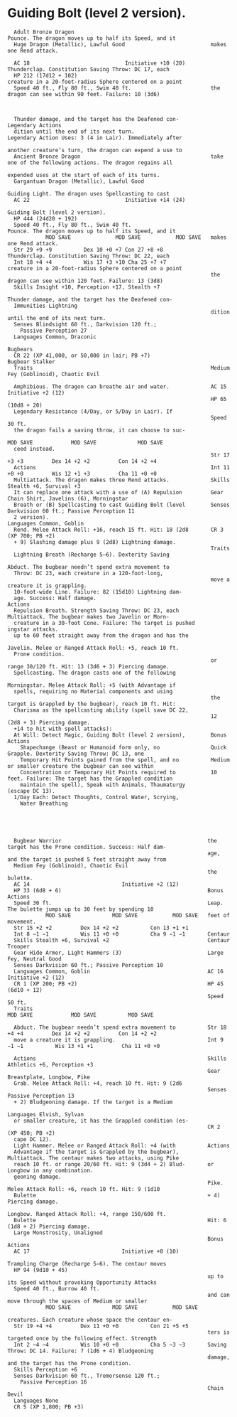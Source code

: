 # Guiding Bolt (level 2 version).

      Adult Bronze Dragon                                           Pounce. The dragon moves up to half its Speed, and it
      Huge Dragon (Metallic), Lawful Good                           makes one Rend attack.

      AC 18                              Initiative +10 (20)              Thunderclap. Constitution Saving Throw: DC 17, each
      HP 212 (17d12 + 102)                                          creature in a 20-foot-radius Sphere centered on a point
      Speed 40 ft., Fly 80 ft., Swim 40 ft.                         the dragon can see within 90 feet. Failure: 10 (3d6)



      Thunder damage, and the target has the Deafened con-          Legendary Actions
      dition until the end of its next turn.                        Legendary Action Uses: 3 (4 in Lair). Immediately after
                                                                    another creature’s turn, the dragon can expend a use to
      Ancient Bronze Dragon                                         take one of the following actions. The dragon regains all
                                                                    expended uses at the start of each of its turns.
      Gargantuan Dragon (Metallic), Lawful Good
                                                                    Guiding Light. The dragon uses Spellcasting to cast
      AC 22                              Initiative +14 (24)
                                                                    Guiding Bolt (level 2 version).
      HP 444 (24d20 + 192)
      Speed 40 ft., Fly 80 ft., Swim 40 ft.                         Pounce. The dragon moves up to half its Speed, and it
                MOD SAVE              MOD SAVE           MOD SAVE   makes one Rend attack.
      Str 29 +9 +9          Dex 10 +0 +7 Con 27 +8 +8               Thunderclap. Constitution Saving Throw: DC 22, each
      Int 18 +4 +4          Wis 17 +3 +10 Cha 25 +7 +7              creature in a 20-foot-radius Sphere centered on a point
                                                                    the dragon can see within 120 feet. Failure: 13 (3d8)
      Skills Insight +10, Perception +17, Stealth +7
                                                                    Thunder damage, and the target has the Deafened con-
      Immunities Lightning
                                                                    dition until the end of its next turn.
      Senses Blindsight 60 ft., Darkvision 120 ft.;
        Passive Perception 27
      Languages Common, Draconic
                                                                    Bugbears
      CR 22 (XP 41,000, or 50,000 in lair; PB +7)                   Bugbear Stalker
      Traits                                                        Medium Fey (Goblinoid), Chaotic Evil

      Amphibious. The dragon can breathe air and water.             AC 15                            Initiative +2 (12)
                                                                    HP 65 (10d8 + 20)
      Legendary Resistance (4/Day, or 5/Day in Lair). If
                                                                    Speed 30 ft.
      the dragon fails a saving throw, it can choose to suc-
                                                                              MOD SAVE            MOD SAVE             MOD SAVE
      ceed instead.
                                                                    Str 17 +3 +3         Dex 14 +2 +2         Con 14 +2 +4
      Actions                                                       Int 11 +0 +0         Wis 12 +1 +3         Cha 11 +0 +0
      Multiattack. The dragon makes three Rend attacks.             Skills Stealth +6, Survival +3
      It can replace one attack with a use of (A) Repulsion         Gear Chain Shirt, Javelins (6), Morningstar
      Breath or (B) Spellcasting to cast Guiding Bolt (level        Senses Darkvision 60 ft.; Passive Perception 11
      2 version).                                                   Languages Common, Goblin
      Rend. Melee Attack Roll: +16, reach 15 ft. Hit: 18 (2d8       CR 3 (XP 700; PB +2)
      + 9) Slashing damage plus 9 (2d8) Lightning damage.
                                                                    Traits
      Lightning Breath (Recharge 5–6). Dexterity Saving
                                                                    Abduct. The bugbear needn’t spend extra movement to
      Throw: DC 23, each creature in a 120-foot-long,
                                                                    move a creature it is grappling.
      10-foot-wide Line. Failure: 82 (15d10) Lightning dam-
      age. Success: Half damage.                                    Actions
      Repulsion Breath. Strength Saving Throw: DC 23, each          Multiattack. The bugbear makes two Javelin or Morn-
      creature in a 30-foot Cone. Failure: The target is pushed     ingstar attacks.
      up to 60 feet straight away from the dragon and has the
                                                                    Javelin. Melee or Ranged Attack Roll: +5, reach 10 ft.
      Prone condition.
                                                                    or range 30/120 ft. Hit: 13 (3d6 + 3) Piercing damage.
      Spellcasting. The dragon casts one of the following
                                                                    Morningstar. Melee Attack Roll: +5 (with Advantage if
      spells, requiring no Material components and using
                                                                    the target is Grappled by the bugbear), reach 10 ft. Hit:
      Charisma as the spellcasting ability (spell save DC 22,
                                                                    12 (2d8 + 3) Piercing damage.
      +14 to hit with spell attacks):
      At Will: Detect Magic, Guiding Bolt (level 2 version),        Bonus Actions
        Shapechange (Beast or Humanoid form only, no                Quick Grapple. Dexterity Saving Throw: DC 13, one
        Temporary Hit Points gained from the spell, and no          Medium or smaller creature the bugbear can see within
        Concentration or Temporary Hit Points required to           10 feet. Failure: The target has the Grappled condition
        maintain the spell), Speak with Animals, Thaumaturgy        (escape DC 13).
      1/Day Each: Detect Thoughts, Control Water, Scrying,
        Water Breathing





      Bugbear Warrior                                              the target has the Prone condition. Success: Half dam-
                                                                   age, and the target is pushed 5 feet straight away from
      Medium Fey (Goblinoid), Chaotic Evil
                                                                   the bulette.
      AC 14                             Initiative +2 (12)
      HP 33 (6d8 + 6)                                              Bonus Actions
      Speed 30 ft.                                                 Leap. The bulette jumps up to 30 feet by spending 10
                MOD SAVE             MOD SAVE           MOD SAVE   feet of movement.
      Str 15 +2 +2         Dex 14 +2 +2          Con 13 +1 +1
      Int 8 −1 −1          Wis 11 +0 +0          Cha 9 −1 −1       Centaur
      Skills Stealth +6, Survival +2                               Centaur Trooper
      Gear Hide Armor, Light Hammers (3)                           Large Fey, Neutral Good
      Senses Darkvision 60 ft.; Passive Perception 10
      Languages Common, Goblin                                     AC 16                            Initiative +2 (12)
      CR 1 (XP 200; PB +2)                                         HP 45 (6d10 + 12)
                                                                   Speed 50 ft.
      Traits                                                                 MOD SAVE            MOD SAVE          MOD SAVE

      Abduct. The bugbear needn’t spend extra movement to          Str 18 +4 +4         Dex 14 +2 +2         Con 14 +2 +2
      move a creature it is grappling.                             Int 9 −1 −1          Wis 13 +1 +1         Cha 11 +0 +0

      Actions                                                      Skills Athletics +6, Perception +3
                                                                   Gear Breastplate, Longbow, Pike
      Grab. Melee Attack Roll: +4, reach 10 ft. Hit: 9 (2d6
                                                                   Senses Passive Perception 13
      + 2) Bludgeoning damage. If the target is a Medium
                                                                   Languages Elvish, Sylvan
      or smaller creature, it has the Grappled condition (es-
                                                                   CR 2 (XP 450; PB +2)
      cape DC 12).
      Light Hammer. Melee or Ranged Attack Roll: +4 (with          Actions
      Advantage if the target is Grappled by the bugbear),         Multiattack. The centaur makes two attacks, using Pike
      reach 10 ft. or range 20/60 ft. Hit: 9 (3d4 + 2) Blud-       or Longbow in any combination.
      geoning damage.
                                                                   Pike. Melee Attack Roll: +6, reach 10 ft. Hit: 9 (1d10
      Bulette                                                      + 4) Piercing damage.
                                                                   Longbow. Ranged Attack Roll: +4, range 150/600 ft.
      Bulette                                                      Hit: 6 (1d8 + 2) Piercing damage.
      Large Monstrosity, Unaligned
                                                                   Bonus Actions
      AC 17                             Initiative +0 (10)
                                                                   Trampling Charge (Recharge 5–6). The centaur moves
      HP 94 (9d10 + 45)
                                                                   up to its Speed without provoking Opportunity Attacks
      Speed 40 ft., Burrow 40 ft.
                                                                   and can move through the spaces of Medium or smaller
                MOD SAVE             MOD SAVE           MOD SAVE
                                                                   creatures. Each creature whose space the centaur en-
      Str 19 +4 +4         Dex 11 +0 +0          Con 21 +5 +5
                                                                   ters is targeted once by the following effect. Strength
      Int 2 −4 −4          Wis 10 +0 +0          Cha 5 −3 −3       Saving Throw: DC 14. Failure: 7 (1d6 + 4) Bludgeoning
                                                                   damage, and the target has the Prone condition.
      Skills Perception +6
      Senses Darkvision 60 ft., Tremorsense 120 ft.;
        Passive Perception 16
                                                                   Chain Devil
      Languages None
      CR 5 (XP 1,800; PB +3)
